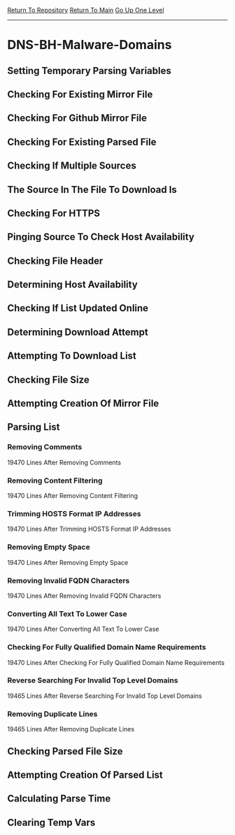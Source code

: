 [Return To Repository](https://github.com/deathbybandaid/piholeparser/)
[Return To Main](https://github.com/deathbybandaid/piholeparser/blob/master/RecentRunLogs/Mainlog.md)
[Go Up One Level](https://github.com/deathbybandaid/piholeparser/blob/master/RecentRunLogs/TopLevelScripts/30-Processing-Blacklists.md)
____________________________________
# DNS-BH-Malware-Domains
## Setting Temporary Parsing Variables
## Checking For Existing Mirror File
## Checking For Github Mirror File
## Checking For Existing Parsed File
## Checking If Multiple Sources
## The Source In The File To Download Is
## Checking For HTTPS
## Pinging Source To Check Host Availability
## Checking File Header
## Determining Host Availability
## Checking If List Updated Online
## Determining Download Attempt
## Attempting To Download List
## Checking File Size
## Attempting Creation Of Mirror File
## Parsing List
### Removing Comments
19470 Lines After Removing Comments
### Removing Content Filtering
19470 Lines After Removing Content Filtering
### Trimming HOSTS Format IP Addresses
19470 Lines After Trimming HOSTS Format IP Addresses
### Removing Empty Space
19470 Lines After Removing Empty Space
### Removing Invalid FQDN Characters
19470 Lines After Removing Invalid FQDN Characters
### Converting All Text To Lower Case
19470 Lines After Converting All Text To Lower Case
### Checking For Fully Qualified Domain Name Requirements
19470 Lines After Checking For Fully Qualified Domain Name Requirements
### Reverse Searching For Invalid Top Level Domains
19465 Lines After Reverse Searching For Invalid Top Level Domains
### Removing Duplicate Lines
19465 Lines After Removing Duplicate Lines
## Checking Parsed File Size
## Attempting Creation Of Parsed List
## Calculating Parse Time
## Clearing Temp Vars

